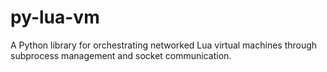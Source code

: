 # py-lua-vm
A Python library for orchestrating networked Lua virtual machines through subprocess management and socket communication.
